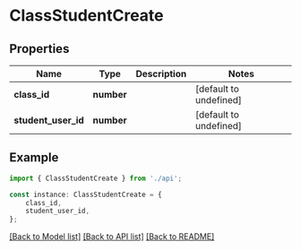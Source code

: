 # ClassStudentCreate


## Properties

Name | Type | Description | Notes
------------ | ------------- | ------------- | -------------
**class_id** | **number** |  | [default to undefined]
**student_user_id** | **number** |  | [default to undefined]

## Example

```typescript
import { ClassStudentCreate } from './api';

const instance: ClassStudentCreate = {
    class_id,
    student_user_id,
};
```

[[Back to Model list]](../README.md#documentation-for-models) [[Back to API list]](../README.md#documentation-for-api-endpoints) [[Back to README]](../README.md)
